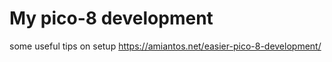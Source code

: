 My pico-8 development
=====

some useful tips on setup
https://amiantos.net/easier-pico-8-development/


